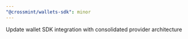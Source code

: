 ```yaml
---
"@crossmint/wallets-sdk": minor
---
```


Update wallet SDK integration with consolidated provider architecture